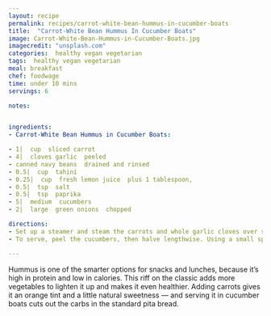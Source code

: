 ```yaml
---
layout: recipe
permalink: recipes/carrot-white-bean-hummus-in-cucumber-boats
title:  "Carrot-White Bean Hummus In Cucumber Boats"
image: Carrot-White-Bean-Hummus-in-Cucumber-Boats.jpg
imagecredit: "unsplash.com"
categories:  healthy vegan vegetarian
tags:  healthy vegan vegetarian
meal: breakfast
chef: foodwage
time: under 10 mins
servings: 6

notes:


ingredients:
- Carrot-White Bean Hummus in Cucumber Boats:

- 1|  cup  sliced carrot
- 4|  cloves garlic  peeled
- canned navy beans  drained and rinsed
- 0.5|  cup  tahini
- 0.25|  cup  fresh lemon juice  plus 1 tablespoon,
- 0.5|  tsp  salt
- 0.5|  tsp  paprika
- 5|  medium  cucumbers
- 2|  large  green onions  chopped

directions:
- Set up a steamer and steam the carrots and whole garlic cloves over simmering water for 5 minutes. Transfer to the bowl of a food processor. Add the navy beans and process, scraping down the sides, as needed, until completely smooth. Add the tahini, and process until smooth and well-mixed. Drizzle the lemon juice through the feed tube while the machine is running, then add the salt and paprika and mix. Scrape into a medium bowl. It will be thick; if desired, stir in a little water.
- To serve, peel the cucumbers, then halve lengthwise. Using a small spoon, scrape out the seeds and pulp. Spoon 3 rounded tablespoons of hummus into the cavity of each cucumber, spreading evenly with the spoon. Place on a plate, and sprinkle with green onions. Serve immediately.

---
```


Hummus is one of the smarter options for snacks and lunches, because it’s high in protein and low in calories. This riff on the classic adds more vegetables to lighten it up and makes it even healthier. Adding carrots gives it an orange tint and a little natural sweetness — and serving it in cucumber boats cuts out the carbs in the standard pita bread.
